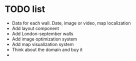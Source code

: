 # TODO list

- Data for each wall. Date, image or video, map localization
- Add layout component
- Add London-september walls
- Add image optimization system
- Add map visualization system
- Think about the domain and buy it
- 
